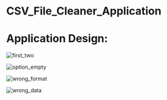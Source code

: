 # CSV_File_Cleaner_Application

# Application Design:

![first_two](https://user-images.githubusercontent.com/106172218/181299806-e5766c50-0bbb-41f0-8237-98d0083644c9.jpg)

![option_empty](https://user-images.githubusercontent.com/106172218/183671448-bcbda49b-4d98-4061-8c6a-19dd603443f0.jpg)

![wrong_format](https://user-images.githubusercontent.com/106172218/181300773-dd5bc3b6-e158-4766-8652-ba76feb04a26.jpg)

![wrong_data](https://user-images.githubusercontent.com/106172218/181300908-f961147c-b5af-47be-b3d8-a0e2a770c864.jpg)
